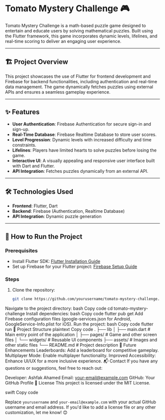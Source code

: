 # Tomato Mystery Challenge 🎮  

Tomato Mystery Challenge is a math-based puzzle game designed to entertain and educate users by solving mathematical puzzles. Built using the Flutter framework, this game incorporates dynamic levels, lifelines, and real-time scoring to deliver an engaging user experience.  

---

## 🏗️ Project Overview  
This project showcases the use of Flutter for frontend development and Firebase for backend functionalities, including authentication and real-time data management. The game dynamically fetches puzzles using external APIs and ensures a seamless gameplay experience.  

---

## ✨ Features  
- **User Authentication**: Firebase Authentication for secure sign-in and sign-up.  
- **Real-Time Database**: Firebase Realtime Database to store user scores.  
- **Level Progression**: Dynamic levels with increased difficulty and time constraints.  
- **Lifelines**: Players have limited hearts to solve puzzles before losing the game.  
- **Interactive UI**: A visually appealing and responsive user interface built with Dart and Flutter.  
- **API Integration**: Fetches puzzles dynamically from an external API.  

---

## 🛠️ Technologies Used  
- **Frontend**: Flutter, Dart  
- **Backend**: Firebase (Authentication, Realtime Database)  
- **API Integration**: Dynamic puzzle generation  

---

## 🚀 How to Run the Project  

### Prerequisites  
- Install Flutter SDK: [Flutter Installation Guide](https://flutter.dev/docs/get-started/install)  
- Set up Firebase for your Flutter project: [Firebase Setup Guide](https://firebase.google.com/docs/flutter/setup)  

### Steps  
1. Clone the repository:  
   ```bash
   git clone https://github.com/yourusername/tomato-mystery-challenge.git
Navigate to the project directory:
bash
Copy code
cd tomato-mystery-challenge
Install dependencies:
bash
Copy code
flutter pub get
Add Firebase configuration files (google-services.json for Android, GoogleService-Info.plist for iOS).
Run the project:
bash
Copy code
flutter run
📂 Project Structure
plaintext
Copy code
.
├── lib
│   ├── main.dart       # Main entry point of the application
│   ├── pages/          # Game and other screen files
│   └── widgets/        # Reusable UI components
├── assets/             # Images and other static files
└── README.md           # Project description
🔮 Future Enhancements
Leaderboards: Add a leaderboard for competitive gameplay.
Multiplayer Mode: Enable multiplayer functionality.
Improved Accessibility: Enhance UI/UX for a more inclusive experience.
📬 Contact
If you have any questions or suggestions, feel free to reach out:

Developer: Ashfak Ahamed
Email: your-email@example.com
GitHub: Your GitHub Profile
📜 License
This project is licensed under the MIT License.

swift
Copy code

Replace `yourusername` and `your-email@example.com` with your actual GitHub username and email address. If you'd like to add a license file or any other customization, let me know! 😊

